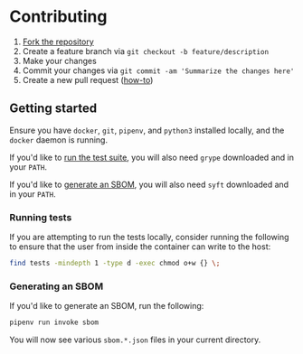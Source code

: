 # Contributing

1. [Fork the repository](https://github.com/SeisoLLC/easy_infra/fork)
1. Create a feature branch via `git checkout -b feature/description`
1. Make your changes
1. Commit your changes via `git commit -am 'Summarize the changes here'`
1. Create a new pull request ([how-to](https://help.github.com/articles/creating-a-pull-request/))

## Getting started

Ensure you have `docker`, `git`, `pipenv`, and `python3` installed locally, and the `docker` daemon is running.

If you'd like to [run the test suite](#running-tests), you will also need `grype` downloaded and in your `PATH`.

If you'd like to [generate an SBOM](#generating-an-sbom), you will also need `syft` downloaded and in your `PATH`.

### Running tests

If you are attempting to run the tests locally, consider running the following to ensure that the user from inside the container can write to the
host:

```bash
find tests -mindepth 1 -type d -exec chmod o+w {} \;
```

### Generating an SBOM

If you'd like to generate an SBOM, run the following:

```bash
pipenv run invoke sbom
```

You will now see various `sbom.*.json` files in your current directory.
